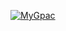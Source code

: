 

<a href = "https://heroku.com/deploy?template=https://github.com/AftahBagas/Apack"><img src="https://www.herokucdn.com/deploy/button.svg" alt="MyGpac"> </a>

</p>

